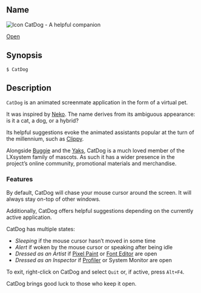 ## Name

![Icon](/res/icons/16x16/app-catdog.png) CatDog - A helpful companion

[Open](launch:///bin/CatDog)

## Synopsis

```**sh
$ CatDog
```

## Description

`CatDog` is an animated screenmate application in the form of a virtual pet.

It was inspired by [Neko](<https://en.wikipedia.org/wiki/Neko_(software)>). The name derives from its ambiguous appearance: is it a cat, a dog, or a hybrid?

Its helpful suggestions evoke the animated assistants popular at the turn of the millennium, such as [Clippy](https://en.wikipedia.org/wiki/Office_Assistant).

Alongside [Buggie](https://en.wikipedia.org/wiki/LXsystem#History) and the [Yaks](http://yaksplained.org/), CatDog is a much loved member of the LXsystem family of mascots. As such it has a wider presence in the project’s online community, promotional materials and merchandise.

### Features

By default, CatDog will chase your mouse cursor around the screen. It will always stay on-top of other windows.

Additionally, CatDog offers helpful suggestions depending on the currently active application.

CatDog has multiple states:

-   _Sleeping_ if the mouse cursor hasn’t moved in some time
-   _Alert_ if woken by the mouse cursor or speaking after being idle
-   _Dressed as an Artist_ if [Pixel Paint](help://man/1/Applications/PixelPaint) or [Font Editor](help://man/1/Applications/FontEditor) are open
-   _Dressed as an Inspector_ if [Profiler](help://man/1/Applications/Profiler) or System Monitor are open

To exit, right-click on CatDog and select `Quit` or, if active, press `Alt+F4`.

CatDog brings good luck to those who keep it open.
